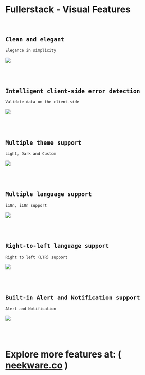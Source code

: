 # Fullerstack - Visual Features

<br/>

## `Clean and elegant`

```txt
Elegance in simplicity
```

<img width="auto" src="https://raw.githubusercontent.com/neekware/fullerstack/main/libs/agx-assets/src/lib/images/misc/login.png">

<br/><br/>

## `Intelligent client-side error detection`

```txt
Validate data on the client-side
```

<img width="auto" src="https://raw.githubusercontent.com/neekware/fullerstack/main/libs/agx-assets/src/lib/images/misc/signup.png">

<br/><br/>

## `Multiple theme support`

```txt
Light, Dark and Custom
```

<img width="auto" src="https://raw.githubusercontent.com/neekware/fullerstack/main/libs/agx-assets/src/lib/images/misc/dark-theme.png">

<br/><br/>

## `Multiple language support`

```txt
i18n, i10n support
```

<img width="auto" src="https://raw.githubusercontent.com/neekware/fullerstack/main/libs/agx-assets/src/lib/images/misc/lang.png">

<br/><br/>

## `Right-to-left language support`

```txt
Right to left (LTR) support
```

<img width="auto" src="https://raw.githubusercontent.com/neekware/fullerstack/main/libs/agx-assets/src/lib/images/misc/lang-rtl.png">

<br/><br/>

## `Built-in Alert and Notification support`

```txt
Alert and Notification
```

<img width="auto" src="https://raw.githubusercontent.com/neekware/fullerstack/main/libs/agx-assets/src/lib/images/misc/notify.png">

<br/><br/>

# Explore more features at: ( [neekware.co](https://app.neekware.co/forex/100/USD/EUR) )
